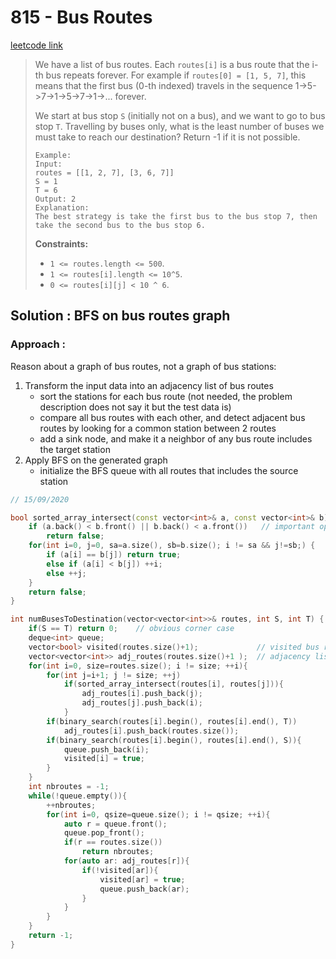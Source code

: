# 815 - Bus Routes

[leetcode link](https://leetcode.com/problems/bus-routes/)

> We have a list of bus routes. Each `routes[i]` is a bus route that the i-th bus repeats forever. For example if `routes[0] = [1, 5, 7]`, this means that the first bus (0-th indexed) travels in the sequence 1->5->7->1->5->7->1->... forever.
>
> We start at bus stop `S` (initially not on a bus), and we want to go to bus stop `T`. Travelling by buses only, what is the least number of buses we must  take to reach our destination? Return -1 if it is not possible.
>
> ```
> Example:
> Input: 
> routes = [[1, 2, 7], [3, 6, 7]]
> S = 1
> T = 6
> Output: 2
> Explanation: 
> The best strategy is take the first bus to the bus stop 7, then take the second bus to the bus stop 6.
> ```
>
> **Constraints:**
>
> - `1 <= routes.length <= 500`.
> - `1 <= routes[i].length <= 10^5`.
> - `0 <= routes[i][j] < 10 ^ 6`.

## Solution : BFS on bus routes graph

### Approach : 

Reason about a graph of bus routes, not a graph of bus stations:

1. Transform the input data into an adjacency list of bus routes
   - sort the stations for each bus route (not needed, the problem description does not say it but the test data is)
   - compare all bus routes with each other, and detect adjacent bus routes by looking for a common station between 2 routes
   - add a sink node, and make it a neighbor of any bus route includes the target station
2. Apply BFS on the generated graph
   - initialize the BFS queue with all routes that includes the source station

```cpp
// 15/09/2020

bool sorted_array_intersect(const vector<int>& a, const vector<int>& b){
    if (a.back() < b.front() || b.back() < a.front())   // important optimisation!
        return false;
    for(int i=0, j=0, sa=a.size(), sb=b.size(); i != sa && j!=sb;) {
        if (a[i] == b[j]) return true;
        else if (a[i] < b[j]) ++i;
        else ++j;
    }
    return false;
}

int numBusesToDestination(vector<vector<int>>& routes, int S, int T) {
    if(S == T) return 0;    // obvious corner case
    deque<int> queue;
    vector<bool> visited(routes.size()+1);             // visited bus routes
    vector<vector<int>> adj_routes(routes.size()+1 );  // adjacency list of routes
    for(int i=0, size=routes.size(); i != size; ++i){
        for(int j=i+1; j != size; ++j)
            if(sorted_array_intersect(routes[i], routes[j])){
                adj_routes[i].push_back(j);
                adj_routes[j].push_back(i);
            }
        if(binary_search(routes[i].begin(), routes[i].end(), T))
            adj_routes[i].push_back(routes.size());
        if(binary_search(routes[i].begin(), routes[i].end(), S)){
            queue.push_back(i);
            visited[i] = true;
        }
    }
    int nbroutes = -1;
    while(!queue.empty()){
        ++nbroutes;
        for(int i=0, qsize=queue.size(); i != qsize; ++i){
            auto r = queue.front();
            queue.pop_front();
            if(r == routes.size())
                return nbroutes;
            for(auto ar: adj_routes[r]){
                if(!visited[ar]){
                    visited[ar] = true;
                    queue.push_back(ar);
                }
            }   
        }
    }
    return -1;
}
```